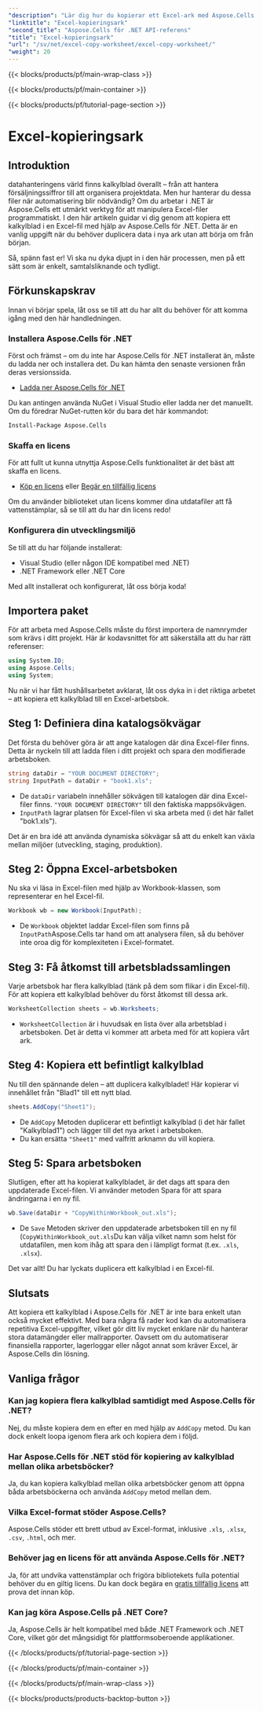 ```yaml
---
"description": "Lär dig hur du kopierar ett Excel-ark med Aspose.Cells för .NET med den här lättförståeliga steg-för-steg-guiden. Perfekt för .NET-utvecklare som vill automatisera Excel-uppgifter."
"linktitle": "Excel-kopieringsark"
"second_title": "Aspose.Cells för .NET API-referens"
"title": "Excel-kopieringsark"
"url": "/sv/net/excel-copy-worksheet/excel-copy-worksheet/"
"weight": 20
---
```


{{< blocks/products/pf/main-wrap-class >}}

{{< blocks/products/pf/main-container >}}

{{< blocks/products/pf/tutorial-page-section >}}

# Excel-kopieringsark

## Introduktion

datahanteringens värld finns kalkylblad överallt – från att hantera försäljningssiffror till att organisera projektdata. Men hur hanterar du dessa filer när automatisering blir nödvändig? Om du arbetar i .NET är Aspose.Cells ett utmärkt verktyg för att manipulera Excel-filer programmatiskt. I den här artikeln guidar vi dig genom att kopiera ett kalkylblad i en Excel-fil med hjälp av Aspose.Cells för .NET. Detta är en vanlig uppgift när du behöver duplicera data i nya ark utan att börja om från början.

Så, spänn fast er! Vi ska nu dyka djupt in i den här processen, men på ett sätt som är enkelt, samtalsliknande och tydligt.

## Förkunskapskrav

Innan vi börjar spela, låt oss se till att du har allt du behöver för att komma igång med den här handledningen.

### Installera Aspose.Cells för .NET
Först och främst – om du inte har Aspose.Cells för .NET installerat än, måste du ladda ner och installera det. Du kan hämta den senaste versionen från deras versionssida.

- [Ladda ner Aspose.Cells för .NET](https://releases.aspose.com/cells/net/)

Du kan antingen använda NuGet i Visual Studio eller ladda ner det manuellt. Om du föredrar NuGet-rutten kör du bara det här kommandot:

```bash
Install-Package Aspose.Cells
```

### Skaffa en licens
För att fullt ut kunna utnyttja Aspose.Cells funktionalitet är det bäst att skaffa en licens.

- [Köp en licens](https://purchase.aspose.com/buy) eller [Begär en tillfällig licens](https://purchase.aspose.com/temporary-license/)

Om du använder biblioteket utan licens kommer dina utdatafiler att få vattenstämplar, så se till att du har din licens redo!

### Konfigurera din utvecklingsmiljö
Se till att du har följande installerat:
- Visual Studio (eller någon IDE kompatibel med .NET)
- .NET Framework eller .NET Core

Med allt installerat och konfigurerat, låt oss börja koda!

## Importera paket

För att arbeta med Aspose.Cells måste du först importera de namnrymder som krävs i ditt projekt. Här är kodavsnittet för att säkerställa att du har rätt referenser:

```csharp
using System.IO;
using Aspose.Cells;
using System;
```

Nu när vi har fått hushållsarbetet avklarat, låt oss dyka in i det riktiga arbetet – att kopiera ett kalkylblad till en Excel-arbetsbok.

## Steg 1: Definiera dina katalogsökvägar
Det första du behöver göra är att ange katalogen där dina Excel-filer finns. Detta är nyckeln till att ladda filen i ditt projekt och spara den modifierade arbetsboken.

```csharp
string dataDir = "YOUR DOCUMENT DIRECTORY";
string InputPath = dataDir + "book1.xls";
```

- De `dataDir` variabeln innehåller sökvägen till katalogen där dina Excel-filer finns. `"YOUR DOCUMENT DIRECTORY"` till den faktiska mappsökvägen.
- `InputPath` lagrar platsen för Excel-filen vi ska arbeta med (i det här fallet "bok1.xls").

Det är en bra idé att använda dynamiska sökvägar så att du enkelt kan växla mellan miljöer (utveckling, staging, produktion).

## Steg 2: Öppna Excel-arbetsboken
Nu ska vi läsa in Excel-filen med hjälp av Workbook-klassen, som representerar en hel Excel-fil.

```csharp
Workbook wb = new Workbook(InputPath);
```

- De `Workbook` objektet laddar Excel-filen som finns på `InputPath`Aspose.Cells tar hand om att analysera filen, så du behöver inte oroa dig för komplexiteten i Excel-formatet.

## Steg 3: Få åtkomst till arbetsbladssamlingen
Varje arbetsbok har flera kalkylblad (tänk på dem som flikar i din Excel-fil). För att kopiera ett kalkylblad behöver du först åtkomst till dessa ark.

```csharp
WorksheetCollection sheets = wb.Worksheets;
```

- `WorksheetCollection` är i huvudsak en lista över alla arbetsblad i arbetsboken. Det är detta vi kommer att arbeta med för att kopiera vårt ark.

## Steg 4: Kopiera ett befintligt kalkylblad
Nu till den spännande delen – att duplicera kalkylbladet! Här kopierar vi innehållet från "Blad1" till ett nytt blad.

```csharp
sheets.AddCopy("Sheet1");
```

- De `AddCopy` Metoden duplicerar ett befintligt kalkylblad (i det här fallet "Kalkylblad1") och lägger till det nya arket i arbetsboken.
- Du kan ersätta `"Sheet1"` med valfritt arknamn du vill kopiera.

## Steg 5: Spara arbetsboken
Slutligen, efter att ha kopierat kalkylbladet, är det dags att spara den uppdaterade Excel-filen. Vi använder metoden Spara för att spara ändringarna i en ny fil.

```csharp
wb.Save(dataDir + "CopyWithinWorkbook_out.xls");
```

- De `Save` Metoden skriver den uppdaterade arbetsboken till en ny fil (`CopyWithinWorkbook_out.xls`Du kan välja vilket namn som helst för utdatafilen, men kom ihåg att spara den i lämpligt format (t.ex. `.xls`, `.xlsx`).

Det var allt! Du har lyckats duplicera ett kalkylblad i en Excel-fil.

## Slutsats

Att kopiera ett kalkylblad i Aspose.Cells för .NET är inte bara enkelt utan också mycket effektivt. Med bara några få rader kod kan du automatisera repetitiva Excel-uppgifter, vilket gör ditt liv mycket enklare när du hanterar stora datamängder eller mallrapporter. Oavsett om du automatiserar finansiella rapporter, lagerloggar eller något annat som kräver Excel, är Aspose.Cells din lösning.

## Vanliga frågor

### Kan jag kopiera flera kalkylblad samtidigt med Aspose.Cells för .NET?
Nej, du måste kopiera dem en efter en med hjälp av `AddCopy` metod. Du kan dock enkelt loopa igenom flera ark och kopiera dem i följd.

### Har Aspose.Cells för .NET stöd för kopiering av kalkylblad mellan olika arbetsböcker?
Ja, du kan kopiera kalkylblad mellan olika arbetsböcker genom att öppna båda arbetsböckerna och använda `AddCopy` metod mellan dem.

### Vilka Excel-format stöder Aspose.Cells?
Aspose.Cells stöder ett brett utbud av Excel-format, inklusive `.xls`, `.xlsx`, `.csv`, `.html`, och mer.

### Behöver jag en licens för att använda Aspose.Cells för .NET?
Ja, för att undvika vattenstämplar och frigöra bibliotekets fulla potential behöver du en giltig licens. Du kan dock begära en [gratis tillfällig licens](https://purchase.aspose.com/temporary-license) att prova det innan köp.

### Kan jag köra Aspose.Cells på .NET Core?
Ja, Aspose.Cells är helt kompatibel med både .NET Framework och .NET Core, vilket gör det mångsidigt för plattformsoberoende applikationer.

{{< /blocks/products/pf/tutorial-page-section >}}

{{< /blocks/products/pf/main-container >}}

{{< /blocks/products/pf/main-wrap-class >}}

{{< blocks/products/products-backtop-button >}}